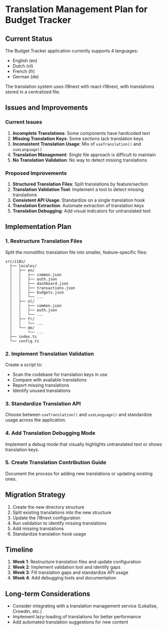 # Translation Management Plan for Budget Tracker

## Current Status

The Budget Tracker application currently supports 4 languages:
- English (en)
- Dutch (nl)
- French (fr)
- German (de)

The translation system uses i18next with react-i18next, with translations stored in a centralized file.

## Issues and Improvements

### Current Issues

1. **Incomplete Translations**: Some components have hardcoded text
2. **Missing Translation Keys**: Some sections lack translation keys
3. **Inconsistent Translation Usage**: Mix of `useTranslation()` and `useLanguage()`
4. **Translation Management**: Single file approach is difficult to maintain
5. **No Translation Validation**: No way to detect missing translations

### Proposed Improvements

1. **Structured Translation Files**: Split translations by feature/section
2. **Translation Validation Tool**: Implement a tool to detect missing translations
3. **Consistent API Usage**: Standardize on a single translation hook
4. **Translation Extraction**: Automate extraction of translation keys
5. **Translation Debugging**: Add visual indicators for untranslated text

## Implementation Plan

### 1. Restructure Translation Files

Split the monolithic translation file into smaller, feature-specific files:

```
src/i18n/
  ├── locales/
  │   ├── en/
  │   │   ├── common.json
  │   │   ├── auth.json
  │   │   ├── dashboard.json
  │   │   ├── transactions.json
  │   │   ├── budgets.json
  │   │   └── ...
  │   ├── nl/
  │   │   ├── common.json
  │   │   ├── auth.json
  │   │   └── ...
  │   ├── fr/
  │   │   └── ...
  │   └── de/
  │       └── ...
  ├── index.ts
  └── config.ts
```

### 2. Implement Translation Validation

Create a script to:
- Scan the codebase for translation keys in use
- Compare with available translations
- Report missing translations
- Identify unused translations

### 3. Standardize Translation API

Choose between `useTranslation()` and `useLanguage()` and standardize usage across the application.

### 4. Add Translation Debugging Mode

Implement a debug mode that visually highlights untranslated text or shows translation keys.

### 5. Create Translation Contribution Guide

Document the process for adding new translations or updating existing ones.

## Migration Strategy

1. Create the new directory structure
2. Split existing translations into the new structure
3. Update the i18next configuration
4. Run validation to identify missing translations
5. Add missing translations
6. Standardize translation hook usage

## Timeline

1. **Week 1**: Restructure translation files and update configuration
2. **Week 2**: Implement validation tool and identify gaps
3. **Week 3**: Fill translation gaps and standardize API usage
4. **Week 4**: Add debugging tools and documentation

## Long-term Considerations

- Consider integrating with a translation management service (Lokalise, Crowdin, etc.)
- Implement lazy-loading of translations for better performance
- Add automated translation suggestions for new content
